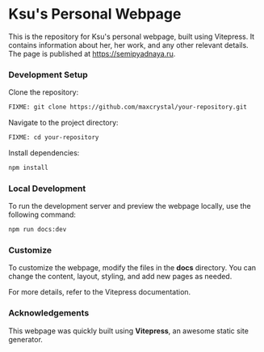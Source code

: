 # Ksu's Personal Webpage

This is the repository for Ksu's personal webpage, built using Vitepress. It contains information about her, her work, and any other relevant details. The page is published at https://semipyadnaya.ru.

### Development Setup

Clone the repository:

```bash
FIXME: git clone https://github.com/maxcrystal/your-repository.git
```

Navigate to the project directory:

```bash
FIXME: cd your-repository
```

Install dependencies:

```bash
npm install
```

### Local Development

To run the development server and preview the webpage locally, use the following command:

```bash
npm run docs:dev
```

### Customize

To customize the webpage, modify the files in the **docs** directory. You can change the content, layout, styling, and add new pages as needed.

For more details, refer to the Vitepress documentation.

### Acknowledgements

This webpage was quickly built using **Vitepress**, an awesome static site generator.
